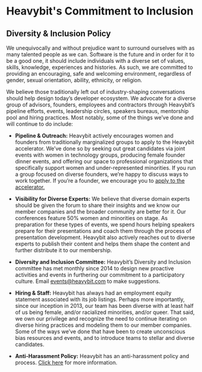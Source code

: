 # Heavybit's Commitment to Inclusion

## Diversity & Inclusion Policy

We unequivocally and without prejudice want to surround ourselves with as many talented people as we can. Software is the future and in order for it to be a good one, it should include individuals with a diverse set of values, skills, knowledge, experiences and histories. As such, we are committed to providing an encouraging, safe and welcoming environment, regardless of gender, sexual orientation, ability, ethnicity, or religion.

We believe those traditionally left out of industry-shaping conversations should help design today’s developer ecosystem. We advocate for a diverse group of advisors, founders, employees and contractors through Heavybit’s pipeline efforts, events, leadership circles, speakers bureaus, mentorship pool and hiring practices. Most notably, some of the things we’ve done and will continue to do include:

- **Pipeline & Outreach:** Heavybit actively encourages women and founders from traditionally marginalized groups to apply to the Heavybit accelerator. We’ve done so by seeking out great candidates via joint events with women in technology groups, producing female founder dinner events, and offering our space to professional organizations that specifically support women and under-represented minorities. If you run a group focused on diverse founders, we’re happy to discuss ways to work together. If you’re a founder, we encourage you to [apply to the accelerator.](https://www.heavybit.com/)

- **Visibility for Diverse Experts:** We believe that diverse domain experts should be given the forum to share their insights and we know our member companies and the broader community are better for it. Our conferences feature 50% women and minorities on stage. As preparation for these types of events, we spend hours helping speakers prepare for their presentations and coach them through the process of presentation development. Heavybit also actively reaches out to diverse experts to publish their content and helps them shape the content and further distribute it to our membership.

- **Diversity and Inclusion Committee:** Heavybit’s Diversity and Inclusion committee has met monthly since 2014 to design new proactive activities and events in furthering our commitment to a participatory culture. Email [events@heavybit.com](mailto:events@heavybit.com) to make suggestions.

- **Hiring & Staff:** Heavybit has always had an employment equity statement associated with its job listings. Perhaps more importantly, since our inception in 2013, our team has been diverse with at least half of us being female, and/or racialized minorities, and/or queer. That said, we own our privilege and recognize the need to continue iterating on diverse hiring practices and modeling them to our member companies. Some of the ways we’ve done that have been to create unconscious bias resources and events, and to introduce teams to stellar and diverse candidates.

- **Anti-Harassment Policy:** Heavybit has an anti-harassment policy and process. [Click here](https://github.com/heavybit/conduct) for more information.
